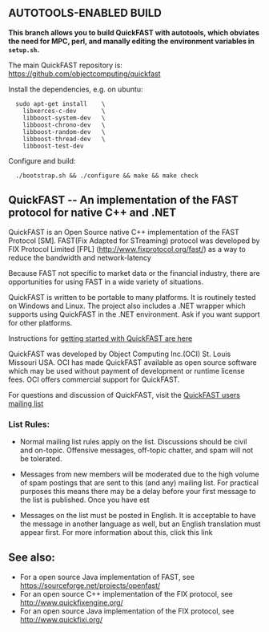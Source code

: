## AUTOTOOLS-ENABLED BUILD

**This branch allows you to build QuickFAST with autotools, which obviates the need for MPC, perl, and manally editing the environment variables in `setup.sh`.**

The main QuickFAST repository is: https://github.com/objectcomputing/quickfast

Install the dependencies, e.g. on ubuntu:

```shell
  sudo apt-get install    \
    libxerces-c-dev       \
    libboost-system-dev   \
    libboost-chrono-dev   \
    libboost-random-dev   \
    libboost-thread-dev   \
    libboost-test-dev
```

Configure and build:

```shell
  ./bootstrap.sh && ./configure && make && make check
```

## QuickFAST -- An implementation of the FAST protocol for native C++ and .NET

QuickFAST is an Open Source native C++ implementation of the FAST Protocol [SM]. FAST(Fix Adapted for STreaming) protocol 
was developed by FIX Protocol Limited [FPL] (http://www.fixprotocol.org/fast/) as a way to reduce the bandwidth and network-latency 

Because FAST not specific to market data or the financial industry, there are opportunities for using FAST in a wide variety of situations.

QuickFAST is written to be portable to many platforms. It is routinely tested on Windows and Linux. The project also includes a .NET wrapper 
which supports using QuickFAST in the .NET environment. Ask if you want support for other platforms.

Instructions for [getting started with QuickFAST are here](https://github.com/objectcomputing/quickfast/wiki/GettingStarted)

QuickFAST was developed by Object Computing Inc.(OCI) St. Louis Missouri USA. OCI has made QuickFAST available as open source software 
which may be used without payment of development or runtime license fees. OCI offers commercial support for QuickFAST.

For questions and discussion of QuickFAST, visit the [QuickFAST users mailing list](https://groups.google.com/forum/#!forum/quickfast_users)

### List Rules:
* Normal mailing list rules apply on the list. Discussions should be civil and on-topic. Offensive messages, off-topic chatter, and spam will not be tolerated.

* Messages from new members will be moderated due to the high volume of spam postings that are sent to this (and any) mailing list. For practical purposes this means there may be a delay before your first message to the list is published. Once you have est

* Messages on the list must be posted in English. It is acceptable to have the message in another language as well, but an English translation must appear first. For more information about this, click this link

## See also:

* For a open source Java implementation of FAST, see https://sourceforge.net/projects/openfast/
* For an open source C++ implementation of the FIX protocol, see http://www.quickfixengine.org/
* For an open source Java implementation of the FIX protocol, see http://www.quickfixj.org/
